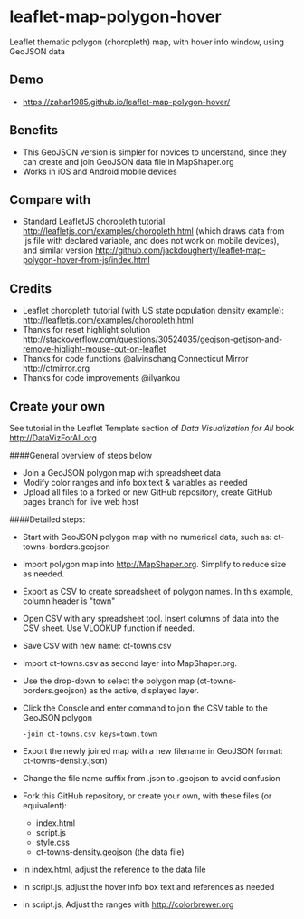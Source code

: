 # leaflet-map-polygon-hover
Leaflet thematic polygon (choropleth) map, with hover info window, using GeoJSON data

## Demo
- https://zahar1985.github.io/leaflet-map-polygon-hover/

## Benefits
- This GeoJSON version is simpler for novices to understand, since they can create and join GeoJSON data file in MapShaper.org
- Works in iOS and Android mobile devices

## Compare with
- Standard LeafletJS choropleth tutorial http://leafletjs.com/examples/choropleth.html (which draws data from .js file with declared variable, and does not work on mobile devices), and similar version http://github.com/jackdougherty/leaflet-map-polygon-hover-from-js/index.html

## Credits
- Leaflet choropleth tutorial (with US state population density example): http://leafletjs.com/examples/choropleth.html
- Thanks for reset highlight solution http://stackoverflow.com/questions/30524035/geojson-getjson-and-remove-higlight-mouse-out-on-leaflet
- Thanks for code functions @alvinschang Connecticut Mirror http://ctmirror.org
- Thanks for code improvements @ilyankou

## Create your own

See tutorial in the Leaflet Template section of *Data Visualization for All* book http://DataVizForAll.org

####General overview of steps below
- Join a GeoJSON polygon map with spreadsheet data
- Modify color ranges and info box text & variables as needed
- Upload all files to a forked or new GitHub repository, create GitHub pages branch for live web host

####Detailed steps:
- Start with GeoJSON polygon map with no numerical data, such as: ct-towns-borders.geojson
- Import polygon map into http://MapShaper.org. Simplify to reduce size as needed.
- Export as CSV to create spreadsheet of polygon names. In this example, column header is "town"
- Open CSV with any spreadsheet tool. Insert columns of data into the CSV sheet. Use VLOOKUP function if needed.
- Save CSV with new name: ct-towns.csv
- Import ct-towns.csv as second layer into MapShaper.org.
- Use the drop-down to select the polygon map (ct-towns-borders.geojson) as the active, displayed layer.
- Click the Console and enter command to join the CSV table to the GeoJSON polygon
  ```
  -join ct-towns.csv keys=town,town
  ```
- Export the newly joined map with a new filename in GeoJSON format: ct-towns-density.json)
- Change the file name suffix from .json to .geojson to avoid confusion
- Fork this GitHub repository, or create your own, with these files (or equivalent):
  - index.html
  - script.js
  - style.css
  - ct-towns-density.geojson  (the data file)

- in index.html, adjust the reference to the data file
- in script.js, adjust the hover info box text and references as needed
- in script.js, Adjust the ranges with http://colorbrewer.org
